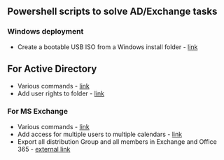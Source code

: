 
## Powershell scripts to solve AD/Exchange tasks
### Windows deployment
- Create a bootable USB ISO from a Windows install folder - [link](create-boot-iso.ps1)
## For Active Directory
- Various commands - [link](ad-various.ps1)
- Add user rights to folder - [link](add-user-righs-folder.ps1)
### For MS Exchange
- Various commands - [link](ms-exchange-various.ps1)
- Add access for multiple users to multiple calendars - [link](add-multiple-users-to-multiple-calendars.ps1)
- Export all distribution Group and all members in Exchange and Office 365 - [external link](https://www.azure365pro.com/how-to-export-all-distribution-group-and-all-members-of-it-exchange-2010/)
